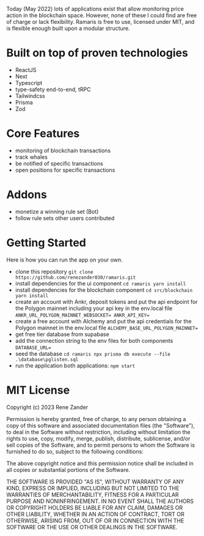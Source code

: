Today (May 2022) lots of applications exist that allow monitoring price action in the blockchain space. However, none of these I could find are free of charge or lack flexibility. Ramaris is free to use, licensed under MIT, and is flexible enough built upon a modular structure.


# Built on top of proven technologies
- ReactJS
- Next
- Typescript
- type-safety end-to-end, tRPC
- Tailwindcss
- Prisma
- Zod

# Core Features
- monitoring of blockchain transactions
- track whales
- be notified of specific transactions
- open positions for specific transactions

# Addons
- monetize a winning rule set (Bot)
- follow rule sets other users contributed

# Getting Started
Here is how you can run the app on your own.

- clone this repository
`
git clone https://github.com/renezander030/ramaris.git
`
- install dependencies for the ui component
`
cd ramaris
yarn install
`
- install dependencies for the blockchain component
`
cd src/blockchain
yarn install
`
- create an account with Ankr, deposit tokens and put the api endpoint for the Polygon mainnet including your api key in the env.local file
`
ANKR_URL_POLYGON_MAINNET_WEBSOCKET=
ANKR_API_KEY=
`
- create a free account with Alchemy and put the api credentials for the Polygon mainnet in the env.local file
`
ALCHEMY_BASE_URL_POLYGON_MAINNET=
`
- get free tier database from supabase
- add the connection string to the env files for both components
`
DATABASE_URL=
`
- seed the database
`
cd ramaris
npx prisma db execute --file .\database\pglisten.sql
`
- run the application
both applications:
`
npm start
`


# MIT License
Copyright (c) 2023 Rene Zander

Permission is hereby granted, free of charge, to any person obtaining a copy
of this software and associated documentation files (the "Software"), to deal
in the Software without restriction, including without limitation the rights
to use, copy, modify, merge, publish, distribute, sublicense, and/or sell
copies of the Software, and to permit persons to whom the Software is
furnished to do so, subject to the following conditions:

The above copyright notice and this permission notice shall be included in all
copies or substantial portions of the Software.

THE SOFTWARE IS PROVIDED "AS IS", WITHOUT WARRANTY OF ANY KIND, EXPRESS OR
IMPLIED, INCLUDING BUT NOT LIMITED TO THE WARRANTIES OF MERCHANTABILITY,
FITNESS FOR A PARTICULAR PURPOSE AND NONINFRINGEMENT. IN NO EVENT SHALL THE
AUTHORS OR COPYRIGHT HOLDERS BE LIABLE FOR ANY CLAIM, DAMAGES OR OTHER
LIABILITY, WHETHER IN AN ACTION OF CONTRACT, TORT OR OTHERWISE, ARISING FROM,
OUT OF OR IN CONNECTION WITH THE SOFTWARE OR THE USE OR OTHER DEALINGS IN THE
SOFTWARE.
